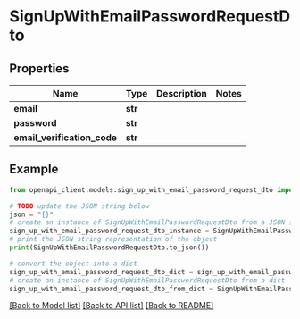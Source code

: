 # SignUpWithEmailPasswordRequestDto


## Properties

Name | Type | Description | Notes
------------ | ------------- | ------------- | -------------
**email** | **str** |  | 
**password** | **str** |  | 
**email_verification_code** | **str** |  | 

## Example

```python
from openapi_client.models.sign_up_with_email_password_request_dto import SignUpWithEmailPasswordRequestDto

# TODO update the JSON string below
json = "{}"
# create an instance of SignUpWithEmailPasswordRequestDto from a JSON string
sign_up_with_email_password_request_dto_instance = SignUpWithEmailPasswordRequestDto.from_json(json)
# print the JSON string representation of the object
print(SignUpWithEmailPasswordRequestDto.to_json())

# convert the object into a dict
sign_up_with_email_password_request_dto_dict = sign_up_with_email_password_request_dto_instance.to_dict()
# create an instance of SignUpWithEmailPasswordRequestDto from a dict
sign_up_with_email_password_request_dto_from_dict = SignUpWithEmailPasswordRequestDto.from_dict(sign_up_with_email_password_request_dto_dict)
```
[[Back to Model list]](../README.md#documentation-for-models) [[Back to API list]](../README.md#documentation-for-api-endpoints) [[Back to README]](../README.md)


